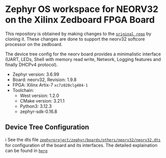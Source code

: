 # Zephyr OS workspace for NEORV32 on the Xilinx Zedboard FPGA Board

This repository is obtained by making changes to the [`original repo`](https://github.com/zephyrproject-rtos/zephyr/tree/main) by cloning it. These changes are done to support the neorv32 softcore processor on the zedboard.

The device tree config for the neorv board  provides a minimalistic interface (UART, LEDs, Shell with memory read write, Network, Logging features and finally DHCPv4 protocol).

* Zephyr version: 3.6.99
* Board: neorv32, Revision: 1.9.8
* FPGA: Xilinx Artix-7 `xc7z020clg484-1`
* Toolchain:
	* West version: 1.2.0
	* CMake version: 3.21.1
	* Python3: 3.12.3
	* zephyr-sdk-0.16.8


## Device Tree Configuration

:information_source: See the dts file [`zephyrproject/zephyr/boards/others/neorv32/neorv32.dts`](https://github.com/) for
configuration of the board and its interfaces. The detailed explaination can be found in [`here`]()

